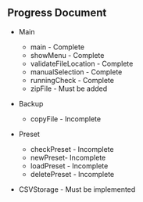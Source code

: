 ## Progress Document
* Main
  * main - Complete
  * showMenu - Complete
  * validateFileLocation - Complete
  * manualSelection - Complete
  * runningCheck - Complete
  * zipFile - Must be added
 
* Backup
  * copyFile - Incomplete
 
* Preset
  * checkPreset - Incomplete
  * newPreset- Incomplete
  * loadPreset - Incomplete
  * deletePreset - Incomplete
 
* CSVStorage - Must be implemented
